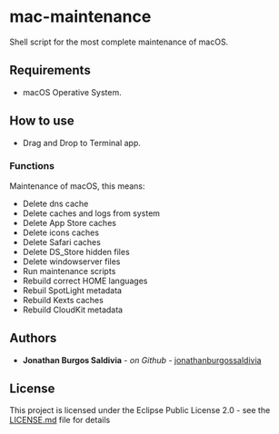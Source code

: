 # mac-maintenance

Shell script for the most complete maintenance of macOS.

## Requirements

- macOS Operative System.

## How to use

- Drag and Drop to Terminal app.

### Functions

Maintenance of macOS, this means:

- Delete dns cache
- Delete caches and logs from system
- Delete App Store caches
- Delete icons caches
- Delete Safari caches
- Delete DS_Store hidden files
- Delete windowserver files
- Run maintenance scripts
- Rebuild correct HOME languages
- Rebuil SpotLight metadata
- Rebuild Kexts caches
- Rebuild CloudKit metadata

## Authors

* **Jonathan Burgos Saldivia** - *on Github* - [jonathanburgossaldivia](https://github.com/jonathanburgossaldivia)

## License

This project is licensed under the Eclipse Public License 2.0 - see the [LICENSE.md](LICENSE.md) file for details
